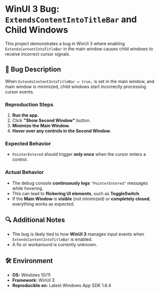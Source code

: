 # WinUI 3 Bug: `ExtendsContentIntoTitleBar` and Child Windows  

This project demonstrates a bug in WinUI 3 where enabling `ExtendsContentIntoTitleBar` in the main window causes child windows to receive incorrect cursor signals.  

## 🐛 Bug Description  

When `ExtendsContentIntoTitleBar = true;` is set in the main window, and main window is minimized, child windows start incorrectly processing cursor events.  

### Reproduction Steps  

1. **Run the app.**  
2. Click **"Show Second Window"** button.  
3. **Minimize the Main Window.**  
4. **Hover over any controls in the Second Window.**  

### Expected Behavior  

- `PointerEntered` should trigger **only once** when the cursor enters a control.  

### Actual Behavior  

- The debug console **continuously logs** `"PointerEntered"` messages while hovering.  
- This can lead to **flickering UI elements**, such as **ToggleSwitch**.  
- If the **Main Window** is **visible** (not minimized) or **completely closed**, everything works as expected.  

## 🔍 Additional Notes  

- The bug is likely tied to how **WinUI 3** manages input events when `ExtendsContentIntoTitleBar` is enabled.  
- A fix or workaround is currently unknown.  

## 🛠 Environment  

- **OS:** Windows 10/11  
- **Framework:** WinUI 3  
- **Reproducible on:** Latest Windows App SDK 1.6.4
